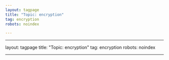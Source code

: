 ```yaml
---
layout: tagpage
title: "Topic: encryption"
tag: encryption
robots: noindex

---
```

---
layout: tagpage
title: "Topic: encryption"
tag: encryption
robots: noindex

---
